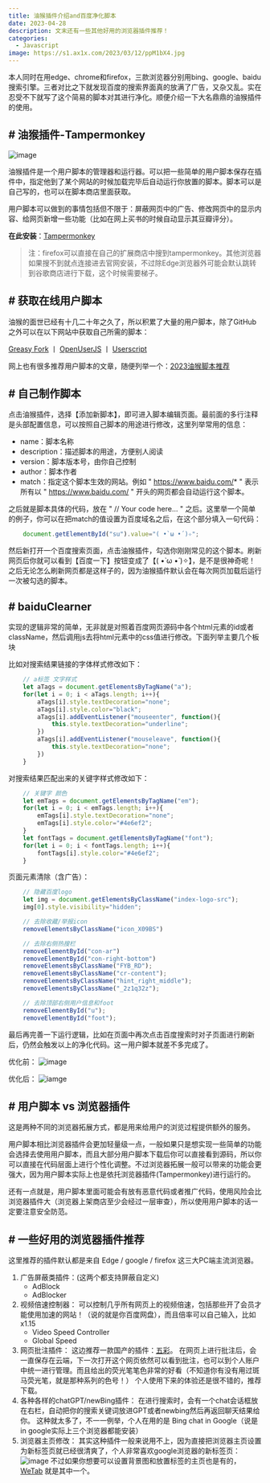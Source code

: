 ```yaml
---
title: 油猴插件介绍and百度净化脚本
date: 2023-04-28
description: 文末还有一些其他好用的浏览器插件推荐！
categories: 
  - Javascript
image: https://s1.ax1x.com/2023/03/12/ppM1bX4.jpg
---
```


本人同时在用edge、chrome和firefox，三款浏览器分别用bing、google、baidu搜索引擎。三者对比之下就发现百度的搜索界面真的放满了广告，又杂又乱。实在忍受不下就写了这个简易的脚本对其进行净化。顺便介绍一下大名鼎鼎的油猴插件的使用。

## # 油猴插件-Tampermonkey

![image](https://s1.ax1x.com/2023/04/28/p9lR6gg.png)

油猴插件是一个用户脚本的管理器和运行器。可以把一些简单的用户脚本保存在插件中，指定他到了某个网站的时候加载完毕后自动运行你放置的脚本。脚本可以是自己写的，也可以在脚本商店里面获取。

用户脚本可以做到的事情包括但不限于：屏蔽网页中的广告、修改网页中的显示内容、给网页新增一些功能（比如在网上买书的时候自动显示其豆瓣评分）。

**在此安装**：[Tampermonkey](https://www.tampermonkey.net/)

> 注：firefox可以直接在自己的扩展商店中搜到tampermonkey。其他浏览器如果搜不到就点连接进去官网安装，不过除Edge浏览器外可能会默认跳转到谷歌商店进行下载，这个时候需要梯子。

## # 获取在线用户脚本

油猴的面世已经有十几二十年之久了，所以积累了大量的用户脚本，除了GitHub之外可以在以下网站中获取自己所需的脚本：

[Greasy Fork](https://greasyfork.org/en) 丨 [OpenUserJS](https://openuserjs.org/) 丨 [Userscript](https://www.userscript.zone/)

网上也有很多推荐用户脚本的文章，随便列举一个：[2023油猴脚本推荐](https://www.v1tx.com/post/best-tampermonkey-scripts/)

## # 自己制作脚本

点击油猴插件，选择【添加新脚本】，即可进入脚本编辑页面。最前面的多行注释是头部配置信息，可以按照自己脚本的用途进行修改，这里列举常用的信息：
- name：脚本名称
- description：描述脚本的用途，方便别人阅读
- version：脚本版本号，由你自己控制
- author：脚本作者
- match：指定这个脚本生效的网站。例如 " https://www.baidu.com/* " 表示所有以 " https://www.baidu.com/ " 开头的网页都会自动运行这个脚本。

之后就是脚本具体的代码，放在 " // Your code here... " 之后。这里举一个简单的例子，你可以在把match的值设置为百度域名之后，在这个部分填入一句代码：

```js
    document.getElementById("su").value="( •̀ ω •́ )✧";
```

然后新打开一个百度搜索页面，点击油猴插件，勾选你刚刚常见的这个脚本。刷新网页后你就可以看到【百度一下】按钮变成了【( •̀ ω •́ )✧】，是不是很神奇呢！之后无论怎么刷新网页都是这样子的，因为油猴插件默认会在每次网页加载后运行一次被勾选的脚本。

## # baiduClearner

实现的逻辑非常的简单，无非就是对照着百度网页源码中各个html元素的id或者className，然后调用js去将html元素中的css值进行修改。下面列举主要几个板块

比如对搜索结果链接的字体样式修改如下：

```js
    // a标签 文字样式
    let aTags = document.getElementsByTagName("a");
    for(let i = 0; i < aTags.length; i++){
        aTags[i].style.textDecoration="none";
        aTags[i].style.color="black";
        aTags[i].addEventListener("mouseenter", function(){
            this.style.textDecoration="underline";
        })
        aTags[i].addEventListener("mouseleave", function(){
            this.style.textDecoration="none";
        })
    }
```

对搜索结果匹配出来的关键字样式修改如下：

```js
    // 关键字 颜色
    let emTags = document.getElementsByTagName("em");
    for(let i = 0; i < emTags.length; i++){
        emTags[i].style.textDecoration="none";
        emTags[i].style.color="#4e6ef2";
    }
    let fontTags = document.getElementsByTagName("font");
    for(let i = 0; i < fontTags.length; i++){
        fontTags[i].style.color="#4e6ef2";
    }
```

页面元素清除（含广告）：

```js
    // 隐藏百度logo
    let img = document.getElementsByClassName("index-logo-src");
    img[0].style.visibility="hidden";

    // 去除收藏/举报icon
    removeElementsByClassName("icon_X09BS")

    // 去除右侧热搜栏
    removeElementById("con-ar")
    removeElementById("con-right-bottom")
    removeElementsByClassName("FYB_RD");
    removeElementsByClassName("cr-content");
    removeElementsByClassName("hint_right_middle");
    removeElementsByClassName("_2z1q32z");

    // 去除顶部右侧用户信息和foot
    removeElementById("u");
    removeElementById("foot");
```

最后再完善一下运行逻辑，比如在页面中再次点击百度搜索时对子页面进行刷新后，仍然会触发以上的净化代码。这一用户脚本就差不多完成了。

优化前：
![image](https://s1.ax1x.com/2023/04/28/p9lRcvQ.jpg)

优化后：
![iamge](https://s1.ax1x.com/2023/04/28/p9lR2uj.jpg)

## # 用户脚本 vs 浏览器插件

这是两种不同的浏览器拓展方式，都是用来给用户的浏览过程提供额外的服务。

用户脚本相比浏览器插件会更加轻量级一点，一般如果只是想实现一些简单的功能会选择去使用用户脚本，而且大部分用户脚本下载后你可以直接看到源码，所以你可以直接在代码层面上进行个性化调整。不过浏览器拓展一般可以带来的功能会更强大，因为用户脚本实际上也是依托浏览器插件(Tampermonkey)进行运行的。

还有一点就是，用户脚本里面可能会有放有恶意代码或者推广代码，使用风险会比浏览器插件大（浏览器上架商店至少会经过一层审查），所以使用用户脚本的话一定要注意安全防范。

## # 一些好用的浏览器插件推荐

这里推荐的插件默认都是来自 Edge / google / firefox 这三大PC端主流浏览器。

1. 广告屏蔽类插件：(这两个都支持屏蔽自定义)
   - AdBlock
   - AdBlocker
2. 视频倍速控制器：
   可以控制几乎所有网页上的视频倍速，包括那些开了会员才能使用加速的网站！（说的就是你百度网盘），而且倍率可以自己输入，比如 x1.15
   - Video Speed Controller
   - Global Speed
3. 网页批注插件：
   这边推荐一款国产的插件：[五彩](https://www.dotalk.cn/product/wucai)。
   在网页上进行批注后，会一直保存在云端，下一次打开这个网页依然可以看到批注，也可以到个人账户中统一进行管理。而且给出的荧光笔笔色非常的好看（不知道你有没有用过斑马荧光笔，就是那种系列的色号！）
   个人使用下来的体验还是很不错的，推荐下载。
4. 各种各样的chatGPT/newBing插件：
   在进行搜索时，会有一个chat会话框放在右栏，自动把你的搜索关键词放进GPT或者newbing然后再返回聊天结果给你。
   这种就太多了，不一一例举，个人在用的是 Bing chat in Google（说是in google实际上三个浏览器都能安装）
5. 浏览器主页修改：
   其实这种插件一般来说用不上，因为直接把浏览器主页设置为新标签页就已经很清爽了，个人非常喜欢google浏览器的新标签页：
   ![image](https://s1.ax1x.com/2023/05/03/p9YUNq0.png)
   不过如果你想要可以设置背景图和放置标签的主页也是有的，[WeTab](https://www.wetab.link/) 就是其中一个。